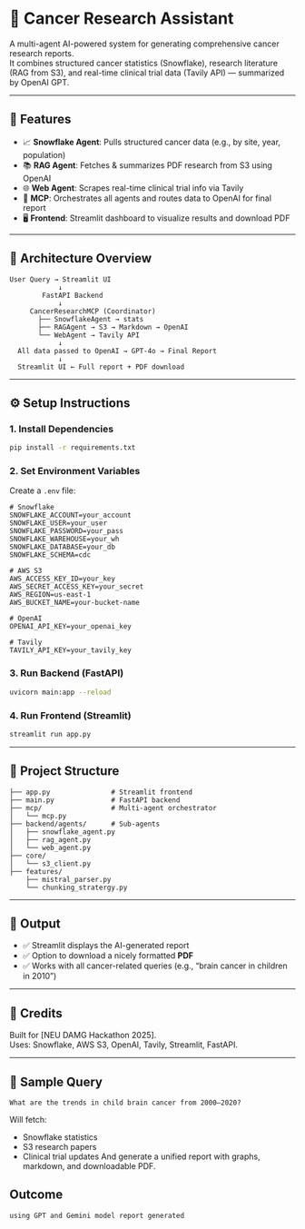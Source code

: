 # 🔬 Cancer Research Assistant

A multi-agent AI-powered system for generating comprehensive cancer research reports.  
It combines structured cancer statistics (Snowflake), research literature (RAG from S3), and real-time clinical trial data (Tavily API) — summarized by OpenAI GPT.

---

## 🚀 Features

- 📈 **Snowflake Agent**: Pulls structured cancer data (e.g., by site, year, population)
- 📚 **RAG Agent**: Fetches & summarizes PDF research from S3 using OpenAI
- 🌐 **Web Agent**: Scrapes real-time clinical trial info via Tavily
- 🧠 **MCP**: Orchestrates all agents and routes data to OpenAI for final report
- 🖥️ **Frontend**: Streamlit dashboard to visualize results and download PDF

---

## 🧠 Architecture Overview

```
User Query → Streamlit UI
            ↓
        FastAPI Backend
            ↓
     CancerResearchMCP (Coordinator)
       ├── SnowflakeAgent → stats
       ├── RAGAgent → S3 → Markdown → OpenAI
       └── WebAgent → Tavily API
            ↓
  All data passed to OpenAI → GPT-4o → Final Report
            ↓
  Streamlit UI ← Full report + PDF download
```

---

## ⚙️ Setup Instructions

### 1. Install Dependencies
```bash
pip install -r requirements.txt
```

### 2. Set Environment Variables

Create a `.env` file:

```env
# Snowflake
SNOWFLAKE_ACCOUNT=your_account
SNOWFLAKE_USER=your_user
SNOWFLAKE_PASSWORD=your_pass
SNOWFLAKE_WAREHOUSE=your_wh
SNOWFLAKE_DATABASE=your_db
SNOWFLAKE_SCHEMA=cdc

# AWS S3
AWS_ACCESS_KEY_ID=your_key
AWS_SECRET_ACCESS_KEY=your_secret
AWS_REGION=us-east-1
AWS_BUCKET_NAME=your-bucket-name

# OpenAI
OPENAI_API_KEY=your_openai_key

# Tavily
TAVILY_API_KEY=your_tavily_key
```

### 3. Run Backend (FastAPI)

```bash
uvicorn main:app --reload
```

### 4. Run Frontend (Streamlit)

```bash
streamlit run app.py
```

---

## 📂 Project Structure

```
├── app.py               # Streamlit frontend
├── main.py              # FastAPI backend
├── mcp/                 # Multi-agent orchestrator
│   └── mcp.py
├── backend/agents/      # Sub-agents
│   ├── snowflake_agent.py
│   ├── rag_agent.py
│   └── web_agent.py
├── core/
│   └── s3_client.py
├── features/
    ├── mistral_parser.py
    └── chunking_stratergy.py
```

---

## 📄 Output

- ✅ Streamlit displays the AI-generated report
- ✅ Option to download a nicely formatted **PDF**
- ✅ Works with all cancer-related queries (e.g., “brain cancer in children in 2010”)

---

## 🤝 Credits

Built for [NEU DAMG Hackathon 2025].  
Uses: Snowflake, AWS S3, OpenAI, Tavily, Streamlit, FastAPI.

---

## 🤪 Sample Query

```
What are the trends in child brain cancer from 2000–2020?
```

Will fetch:
- Snowflake statistics
- S3 research papers
- Clinical trial updates
And generate a unified report with graphs, markdown, and downloadable PDF.


##  Outcome

```
using GPT and Gemini model report generated
```
